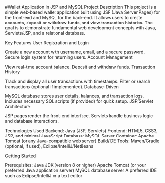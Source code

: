 #Wallet Application in JSP and MySQL
Project Description
This project is a simple web-based wallet application built using JSP (Java Server Pages) for the front-end and MySQL for the back-end. It allows users to create accounts, deposit or withdraw funds, and view transaction histories. The goal is to demonstrate fundamental web development concepts with Java, Servlets/JSP, and a relational database.

Key Features
User Registration and Login

Create a new account with username, email, and a secure password.
Secure login system for returning users.
Account Management

View real-time account balance.
Deposit and withdraw funds.
Transaction History

Track and display all user transactions with timestamps.
Filter or search transactions (optional if implemented).
Database-Driven

MySQL database stores user details, balances, and transaction logs.
Includes necessary SQL scripts (if provided) for quick setup.
JSP/Servlet Architecture

JSP pages render the front-end interface.
Servlets handle business logic and database interactions.

Technologies Used
Backend: Java (JSP, Servlets)
Frontend: HTML5, CSS3, JSP, and minimal JavaScript 
Database: MySQL
Server Container: Apache Tomcat (or any Java-compatible web server)
Build/IDE Tools: Maven/Gradle (optional, if used), Eclipse/IntelliJ/NetBeans

Getting Started

Prerequisites:
Java JDK (version 8 or higher)
Apache Tomcat (or your preferred Java application server)
MySQL database server
A preferred IDE such as Eclipse/IntelliJ or a text editor
